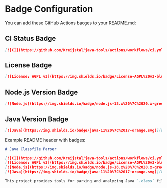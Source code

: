 # Badge Configuration

You can add these GitHub Actions badges to your README.md:

## CI Status Badge
```markdown
[![CI](https://github.com/Kreijstal/java-tools/actions/workflows/ci.yml/badge.svg)](https://github.com/Kreijstal/java-tools/actions/workflows/ci.yml)
```

## License Badge  
```markdown
[![License: AGPL v3](https://img.shields.io/badge/License-AGPL%20v3-blue.svg)](https://www.gnu.org/licenses/agpl-3.0)
```

## Node.js Version Badge
```markdown
[![Node.js](https://img.shields.io/badge/node.js-18.x%20%7C%2020.x-green.svg)](https://nodejs.org/)
```

## Java Version Badge  
```markdown
[![Java](https://img.shields.io/badge/java-11%20%7C%2017-orange.svg)](https://adoptopenjdk.net/)
```

Example README header with badges:
```markdown
# Java Classfile Parser

[![CI](https://github.com/Kreijstal/java-tools/actions/workflows/ci.yml/badge.svg)](https://github.com/Kreijstal/java-tools/actions/workflows/ci.yml)
[![License: AGPL v3](https://img.shields.io/badge/License-AGPL%20v3-blue.svg)](https://www.gnu.org/licenses/agpl-3.0)
[![Node.js](https://img.shields.io/badge/node.js-18.x%20%7C%2020.x-green.svg)](https://nodejs.org/)
[![Java](https://img.shields.io/badge/java-11%20%7C%2017-orange.svg)](https://adoptopenjdk.net/)

This project provides tools for parsing and analyzing Java `.class` files...
```